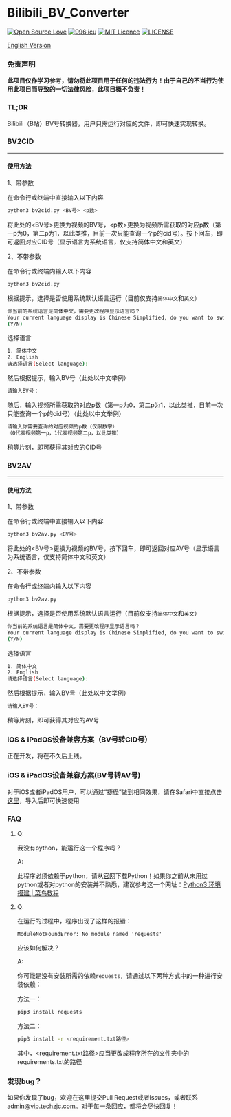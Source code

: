 # Bilibili_BV_Converter

[![Open Source Love](https://badges.frapsoft.com/os/v1/open-source.svg?v=103)](https://github.com/ellerbrock/open-source-badges/)
[![996.icu](https://img.shields.io/badge/link-996.icu-red.svg)](https://996.icu)
[![MIT Licence](https://badges.frapsoft.com/os/mit/mit.svg?v=103)](https://opensource.org/licenses/mit-license.php)
[![LICENSE](https://img.shields.io/badge/license-Anti%20996-blue.svg)](https://github.com/996icu/996.ICU/blob/master/LICENSE)

[English Version](/README_ENG.md)

### 免责声明

**此项目仅作学习参考，请勿将此项目用于任何的违法行为！由于自己的不当行为使用此项目而导致的一切法律风险，此项目概不负责！**

### TL;DR

Bilibili（B站）BV号转换器，用户只需运行对应的文件，即可快速实现转换。

### BV2CID

---

#### 使用方法

1、带参数

在命令行或终端中直接输入以下内容

```bash
python3 bv2cid.py <BV号> <p数>
```

将此处的\<BV号\>更换为视频的BV号，<p数>更换为视频所需获取的对应p数（第一p为0，第二p为1，以此类推，目前一次只能查询一个p的cid号）。按下回车，即可返回对应CID号（显示语言为系统语言，仅支持简体中文和英文）

2、不带参数

在命令行或终端内输入以下内容

```bash
python3 bv2cid.py
```

根据提示，选择是否使用系统默认语言运行（目前仅支持`简体中文`和`英文`）

```bash
你当前的系统语言是简体中文，需要更改程序显示语言吗？
Your current language display is Chinese Simplified, do you want to switch language?
(Y/N)
```

选择语言

```bash
1. 简体中文
2. English
请选择语言(Select language):
```

然后根据提示，输入BV号（此处以中文举例）

```bash
请输入BV号：
```

随后，输入视频所需获取的对应p数（第一p为0，第二p为1，以此类推，目前一次只能查询一个p的cid号）（此处以中文举例）

```bash
请输入你需要查询的对应视频的p数（仅限数字）
（0代表视频第一p，1代表视频第二p，以此类推）
```

稍等片刻，即可获得其对应的CID号

### BV2AV

---

#### 使用方法

1、带参数

在命令行或终端中直接输入以下内容

```bash
python3 bv2av.py <BV号>
```

将此处的\<BV号\>更换为视频的BV号，按下回车，即可返回对应AV号（显示语言为系统语言，仅支持简体中文和英文）

2、不带参数

在命令行或终端内输入以下内容

```bash
python3 bv2av.py
```

根据提示，选择是否使用系统默认语言运行（目前仅支持`简体中文`和`英文`）

```bash
你当前的系统语言是简体中文，需要更改程序显示语言吗？
Your current language display is Chinese Simplified, do you want to switch language?
(Y/N)
```

选择语言

```bash
1. 简体中文
2. English
请选择语言(Select language):
```

然后根据提示，输入BV号（此处以中文举例）

```bash
请输入BV号：
```

稍等片刻，即可获得其对应的AV号

### iOS & iPadOS设备兼容方案（BV号转CID号）

正在开发，将在不久后上线。

### iOS & iPadOS设备兼容方案(BV号转AV号)

对于iOS或者iPadOS用户，可以通过“捷径”做到相同效果，请在Safari中直接点击[这里](https://www.icloud.com/shortcuts/75df12ce50e54e62a3bd33b5aefa7218)，导入后即可快速使用

### FAQ

1. Q:

   我没有python，能运行这一个程序吗？

   A:

   此程序必须依赖于python，请从[官网](https://www.python.org/downloads/)下载Python！如果你之前从未用过python或者对python的安装并不熟悉，建议参考这一个网址：[Python3 环境搭建 | 菜鸟教程](https://www.runoob.com/python3/python3-install.html)

2. Q:

   在运行的过程中，程序出现了这样的报错：

   `ModuleNotFoundError: No module named 'requests'`

   应该如何解决？

   A:

   你可能是没有安装所需的依赖`requests`，请通过以下两种方式中的一种进行安装依赖：

   方法一：

   ```bash
   pip3 install requests
   ```

   方法二：

   ```bash
   pip3 install -r <requirement.txt路径>
   ```

   其中，\<requirement.txt路径\>应当更改成程序所在的文件夹中的requirements.txt的路径



### 发现bug？

如果你发现了bug，欢迎在这里提交Pull Request或者Issues，或者联系[admin@vip.techzjc.com](mailto:admin@vip.techzjc.com)。对于每一条回应，都将会尽快回复！

